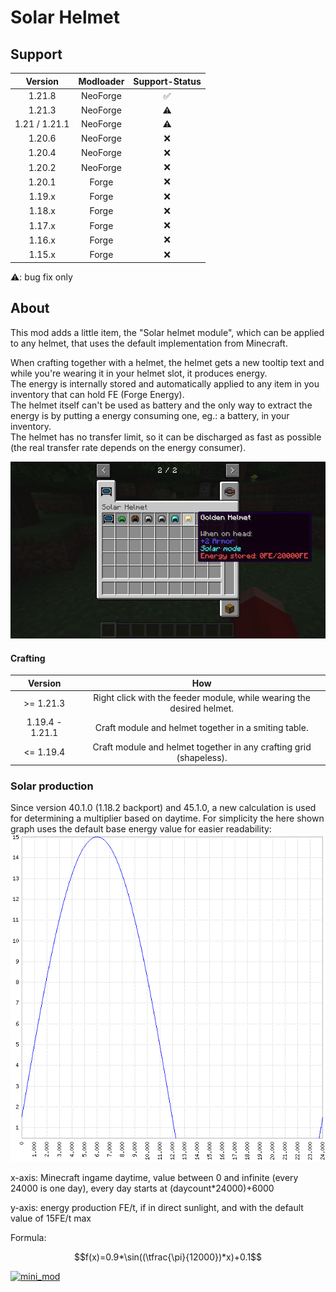 # Solar Helmet

## Support
|    Version    | Modloader | Support-Status |
|:-------------:|:---------:|:--------------:|
|    1.21.8     | NeoForge  |       ✅        |
|    1.21.3     | NeoForge  |       ⚠️       |
| 1.21 / 1.21.1 | NeoForge  |       ⚠️       |
|    1.20.6     | NeoForge  |       ❌        |
|    1.20.4     | NeoForge  |       ❌        |
|    1.20.2     | NeoForge  |       ❌        |
|    1.20.1     |   Forge   |       ❌        |
|    1.19.x     |   Forge   |       ❌        |
|    1.18.x     |   Forge   |       ❌        |
|    1.17.x     |   Forge   |       ❌        |
|    1.16.x     |   Forge   |       ❌        |
|    1.15.x     |   Forge   |       ❌        |

⚠️: bug fix only

## About

This mod adds a little item, the "Solar helmet module", which can be applied to any helmet, that uses the default implementation from Minecraft.

When crafting together with a helmet, the helmet gets a new tooltip text and while you're wearing it in your helmet slot, it produces energy.  
The energy is internally stored and automatically applied to any item in you inventory that can hold FE (Forge Energy).  
The helmet itself can't be used as battery and the only way to extract the energy is by putting a energy consuming one, eg.: a battery, in your inventory.  
The helmet has no transfer limit, so it can be discharged as fast as possible (the real transfer rate depends on the energy consumer).

![creative_tab](https://raw.githubusercontent.com/canitzp/SolarHelmet/master/readme/creative_tab.png)

#### Crafting
|     Version     |                                  How                                  |
|:---------------:|:---------------------------------------------------------------------:|
|    >= 1.21.3    | Right click with the feeder module, while wearing the desired helmet. |
| 1.19.4 - 1.21.1 |         Craft module and helmet together in a smiting table.          |
|    <= 1.19.4    |  Craft module and helmet together in any crafting grid (shapeless).   |

### Solar production
Since version 40.1.0 (1.18.2 backport) and 45.1.0, a new calculation is used for determining a multiplier based on daytime.
For simplicity the here shown graph uses the default base energy value for easier readability:
![solar_production_plot](https://raw.githubusercontent.com/canitzp/SolarHelmet/master/readme/solar_production_plot.png)

x-axis: Minecraft ingame daytime, value between 0 and infinite (every 24000 is one day), every day starts at (daycount*24000)+6000

y-axis: energy production FE/t, if in direct sunlight, and with the default value of 15FE/t max

Formula:
```math
f(x)=0.9*\sin((\tfrac{\pi}{12000})*x)+0.1
```

[![mini_mod](https://canitzp.de/minimod_logo.png)](https://canitzp.de/minimod.html)